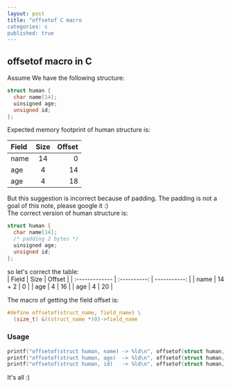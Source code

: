 ```yaml
---
layout: post
title: "offsetof C macro
categories: c
published: true
---
```


## offsetof macro in C

Assume We have the following structure:
```c
struct human {
  char name[14];
  uinsigned age;
  unsigned id;
};
```

Expected memory footprint of human structure is:

| Field       | Size     | Offset     |
| :------------- | :----------: | -----------: |
| name  | 14 | 0  |
| age   | 4  | 14 |
| age   | 4  | 18 |

But this suggestion is incorrect because of padding. The padding is not a goal of this note, please google it :)  
The correct version of human structure is:

```c
struct human {
  char name[14];
  /* padding 2 bytes */
  uinsigned age;
  unsigned id;
};
```

so let's correct the table:  
| Field       | Size     | Offset     |
| :------------- | :----------: | -----------: |
| name  | 14 + 2 | 0  |
| age   | 4      | 16 |
| age   | 4      | 20 |

The macro of getting the field offset is:

```c
#define offsetof(struct_name, field_name) \
  (size_t) &((struct_name *)0)->field_name
```

### Usage  
```c
printf("offsetof(struct human, name) -> %ld\n", offsetof(struct human, name));
printf("offsetof(struct human, age)  -> %ld\n", offsetof(struct human, age));
printf("offsetof(struct human, id)   -> %ld\n", offsetof(struct human, id));
```

It's all :)

